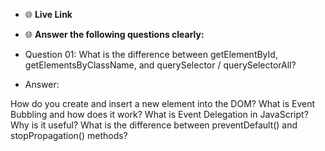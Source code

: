 - 🌐 **Live Link**

- 🌐 **Answer the following questions clearly:**

- Question 01: What is the difference between getElementById,
  getElementsByClassName, and querySelector / querySelectorAll?
- Answer:

How do you create and insert a new element into the DOM? What is Event Bubbling
and how does it work? What is Event Delegation in JavaScript? Why is it useful?
What is the difference between preventDefault() and stopPropagation() methods?
